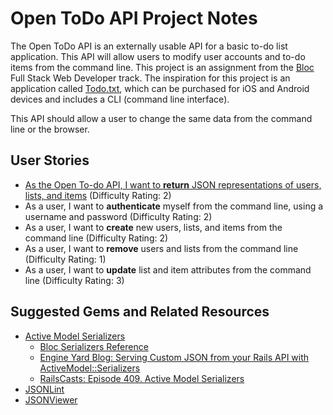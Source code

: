 # Open ToDo API Project Notes

The Open ToDo API is an externally usable API for a basic to-do list application. This API will allow users to modify user accounts and to-do items from the command line. This project is an assignment from the [Bloc](http://bloc.io) Full Stack Web Developer track. The inspiration for this project is an application called [Todo.txt](http://todotxt.com/), which can be purchased for iOS and Android devices and includes a CLI (command line interface).

This API should allow a user to change the same data from the command line or the browser.

## User Stories

* [As the Open To-do API, I want to **return** JSON representations of users, lists, and items](USERSTORY01.md) (Difficulty Rating: 2)
* As a user, I want to **authenticate** myself from the command line, using a username and password (Difficulty Rating: 2)
* As a user, I want to **create** new users, lists, and items from the command line  (Difficulty Rating: 2)
* As a user, I want to **remove** users and lists from the command line  (Difficulty Rating: 1)
* As a user, I want to **update** list and item attributes from the command line  (Difficulty Rating: 3)

## Suggested Gems and Related Resources

* [Active Model Serializers](https://github.com/rails-api/active_model_serializers)
    * [Bloc Serializers Reference](https://www.bloc.io/resources/serializers)
    * [Engine Yard Blog: Serving Custom JSON from your Rails API with ActiveModel::Serializers](https://blog.engineyard.com/2015/active-model-serializers)
    * [RailsCasts: Episode 409. Active Model Serializers](http://railscasts.com/episodes/409-active-model-serializers?autoplay=true)
* [JSONLint](http://jsonlint.com)
* [JSONViewer](http://jsonviewer.stack.hu) 

